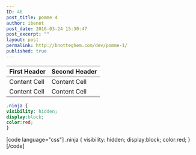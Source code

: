 ```yaml
---
ID: 46
post_title: pomme 4
author: ibenot
post_date: 2016-03-24 15:30:47
post_excerpt: ""
layout: post
permalink: http://bnotteghem.com/dev/pomme-1/
published: true
---
```

| First Header | Second Header |
| ------------- | ------------- |
| Content Cell | Content Cell |
| Content Cell | Content Cell |

```css
.ninja {
visibility: hidden;
display:block;
color:red;
}
```

[code language="css"]
.ninja {
visibility: hidden;
display:block;
color:red;
}
[/code]